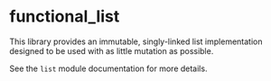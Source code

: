 # functional_list

This library provides an immutable, singly-linked list
implementation designed to be used with as little
mutation as possible.

See the `list` module documentation for more details.
